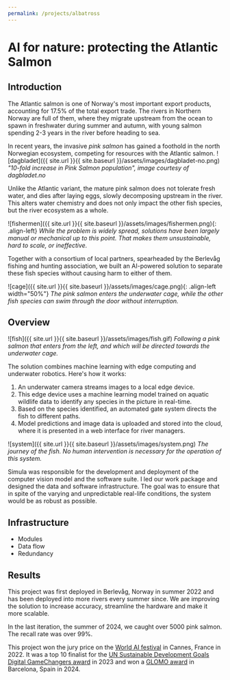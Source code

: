 ```yaml
---
permalink: /projects/albatross
---
```


# AI for nature: protecting the Atlantic Salmon

## Introduction
The Atlantic salmon is one of Norway's most important export products, accounting for 17.5% of the total export trade.
The rivers in Northern Norway are full of them, where they migrate upstream from the ocean to spawn in freshwater during summer and autumn, with young salmon spending 2-3 years in the river before heading to sea.

In recent years, the invasive _pink salmon_ has gained a foothold in the north Norwegian ecosystem, competing for resources with the Atlantic salmon.
![dagbladet]({{ site.url }}{{ site.baseurl }}/assets/images/dagbladet-no.png)
_"10-fold increase in Pink Salmon population", image courtesy of dagbladet.no_

Unlike the Atlantic variant, the mature pink salmon does not tolerate fresh water, and dies after laying eggs, slowly decomposing upstream in the river. This alters water chemistry and does not only impact the other fish species, but the river ecosystem as a whole.

![fishermen]({{ site.url }}{{ site.baseurl }}/assets/images/fishermen.png){: .align-left} 
_While the problem is widely spread, solutions have been largely manual or mechanical up to this point. That makes them unsustainable, hard to scale, or ineffective._

Together with a consortium of local partners, spearheaded by the Berlevåg fishing and hunting association, we built an AI-powered solution to separate these fish species without causing harm to either of them.

![cage]({{ site.url }}{{ site.baseurl }}/assets/images/cage.png){: .align-left width="50%"} 
_The pink salmon enters the underwater cage, while the other fish species can swim through the door without interruption._

## Overview

![fish]({{ site.url }}{{ site.baseurl }}/assets/images/fish.gif)
_Following a pink salmon that enters from the left, and which will be directed towards the underwater cage._

The solution combines machine learning with edge computing and underwater robotics. Here's how it works:
1. An underwater camera streams images to a local edge device.
2. This edge device uses a machine learning model trained on aquatic wildlife data to identify any species in the picture in real-time.
3. Based on the species identified, an automated gate system directs the fish to different paths.
4. Model predictions and image data is uploaded and stored into the cloud, where it is presented in a web interface for river managers.

![system]({{ site.url }}{{ site.baseurl }}/assets/images/system.png)
_The journey of the fish. No human intervention is necessary for the operation of this system._

Simula was responsible for the development and deployment of the computer vision model and the software suite. 
I led our work package and designed the data and software infrastructure. The goal was to ensure that in spite of the varying and unpredictable real-life conditions, the system would be as robust as possible.

## Infrastructure
- Modules
- Data flow
- Redundancy

## Results
This project was first deployed in Berlevåg, Norway in summer 2022 and has been deployed into more rivers every summer since. We are improving the solution to increase accuracy, streamline the hardware and make it more scalable.

In the last iteration, the summer of 2024, we caught over 5000 pink salmon. The recall rate was over 99%. 

This project won the jury price on the [World AI festival](https://www.worldaicannes.com/) in Cannes, France in 2022. It was a top 10 finalist for the [UN Sustainable Development Goals Digital GameChangers award](https://www.itu.int/initiatives/sdgdigital/gamechangers-award/planet/) in 2023 and won a [GLOMO award](https://www.mwcbarcelona.com/news/2024-glomo-award-winners-unveiled-at-mwc-barcelona) in Barcelona, Spain in 2024.